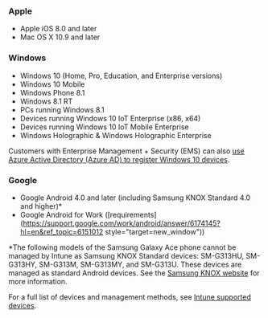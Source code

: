 

### Apple
  - Apple iOS 8.0 and later
  - Mac OS X 10.9 and later

### Windows
  - Windows 10 (Home, Pro, Education, and Enterprise versions)
  - Windows 10 Mobile
  - Windows Phone 8.1
  - Windows 8.1 RT
  - PCs running Windows 8.1
  - Devices running Windows 10 IoT Enterprise (x86, x64)
  - Devices running Windows 10 IoT Mobile Enterprise
  - Windows Holographic & Windows Holographic Enterprise

  Customers with Enterprise Management + Security  (EMS) can also [use Azure Active Directory (Azure AD) to register Windows 10 devices](/intune-classic/deploy-use/set-up-windows-device-management-with-microsoft-intune#azure-active-directory-enrollment).

### Google
- Google Android 4.0 and later (including Samsung KNOX Standard 4.0 and higher)*
- Google Android for Work ([requirements](https://support.google.com/work/android/answer/6174145?hl=en&ref_topic=6151012 style="target=new_window"))

*The following models of the Samsung Galaxy Ace phone cannot be managed by Intune as Samsung KNOX Standard devices: SM-G313HU, SM-G313HY, SM-G313M, SM-G313MY, and SM-G313U. These devices are managed as standard Android devices. See the [Samsung KNOX website](https://www.samsungknox.com/en) for more information. 
<!--- Loc Comment: An additional space was erased in line 23 since it was creating a bullet point in stead of a clarification --->

For a full list of devices and management methods, see [Intune supported devices](/intune/supported-devices-browsers#intune-supported-devices).
